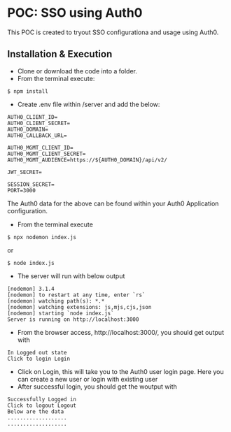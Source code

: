 
# POC: SSO using Auth0

This POC is created to tryout SSO configurationa and usage using Auth0.

## Installation & Execution

- Clone or download the code into a folder.
- From the terminal execute:
```
$ npm install
```
- Create .env file within /server and add the below:
```
AUTH0_CLIENT_ID=
AUTH0_CLIENT_SECRET=
AUTH0_DOMAIN=
AUTH0_CALLBACK_URL=

AUTH0_MGMT_CLIENT_ID=
AUTH0_MGMT_CLIENT_SECRET=
AUTH0_MGMT_AUDIENCE=https://${AUTH0_DOMAIN}/api/v2/

JWT_SECRET=

SESSION_SECRET=
PORT=3000
```
The Auth0 data for the above can be found within your Auth0 Application configuration.
- From the terminal execute
```
$ npx nodemon index.js
```
or
```
$ node index.js
```
- The server will run with below output
```
[nodemon] 3.1.4
[nodemon] to restart at any time, enter `rs`
[nodemon] watching path(s): *.*
[nodemon] watching extensions: js,mjs,cjs,json
[nodemon] starting `node index.js`
Server is running on http://localhost:3000
```
- From the browser access, http://localhost:3000/, you should get output with
```
In Logged out state
Click to login Login
```
- Click on Login, this will take you to the Auth0 user login page. Here you can create a new user or login with existing user
- After successful login, you should get the woutput with
```
Successfully Logged in
Click to logout Logout
Below are the data 
...................
...................
```
